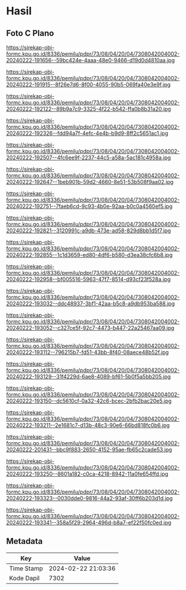 # Hasil

## Foto C Plano

https://sirekap-obj-formc.kpu.go.id/8336/pemilu/pdpr/73/08/04/20/04/7308042004002-20240222-191656--59bc424e-4aaa-48e0-9466-d19d0d4810aa.jpg

https://sirekap-obj-formc.kpu.go.id/8336/pemilu/pdpr/73/08/04/20/04/7308042004002-20240222-191915--8f26e7d6-8f00-4055-90b5-069fa40e3e9f.jpg

https://sirekap-obj-formc.kpu.go.id/8336/pemilu/pdpr/73/08/04/20/04/7308042004002-20240222-192122--89b9a7c9-3325-4f22-b542-ffa0b8b31a20.jpg

https://sirekap-obj-formc.kpu.go.id/8336/pemilu/pdpr/73/08/04/20/04/7308042004002-20240222-192326--fdd94a7f-4efc-4e4b-b9d9-8ff2c5651ac1.jpg

https://sirekap-obj-formc.kpu.go.id/8336/pemilu/pdpr/73/08/04/20/04/7308042004002-20240222-192507--4fc6ee9f-2237-44c5-a58a-5ac181c4958a.jpg

https://sirekap-obj-formc.kpu.go.id/8336/pemilu/pdpr/73/08/04/20/04/7308042004002-20240222-192647--1beb901b-59d2-4660-8e51-53b508f9aa02.jpg

https://sirekap-obj-formc.kpu.go.id/8336/pemilu/pdpr/73/08/04/20/04/7308042004002-20240222-192751--7faeb6cd-9c93-4b0e-92aa-b0c0a4560ef5.jpg

https://sirekap-obj-formc.kpu.go.id/8336/pemilu/pdpr/73/08/04/20/04/7308042004002-20240222-192821--3120991c-a9db-473e-ad58-829d8bb1d5f7.jpg

https://sirekap-obj-formc.kpu.go.id/8336/pemilu/pdpr/73/08/04/20/04/7308042004002-20240222-192855--1c1d3659-ed80-4df6-b580-d3ea38cfc6b8.jpg

https://sirekap-obj-formc.kpu.go.id/8336/pemilu/pdpr/73/08/04/20/04/7308042004002-20240222-192958--bf005516-5963-47f7-8514-d93cf23f528a.jpg

https://sirekap-obj-formc.kpu.go.id/8336/pemilu/pdpr/73/08/04/20/04/7308042004002-20240222-193032--ddc48937-3bf1-42aa-b5c8-a9db953ba588.jpg

https://sirekap-obj-formc.kpu.go.id/8336/pemilu/pdpr/73/08/04/20/04/7308042004002-20240222-193052--c327ce5f-92c7-4473-b447-22a25467aa09.jpg

https://sirekap-obj-formc.kpu.go.id/8336/pemilu/pdpr/73/08/04/20/04/7308042004002-20240222-193112--796215b7-fd51-43bb-8f40-08aece48b52f.jpg

https://sirekap-obj-formc.kpu.go.id/8336/pemilu/pdpr/73/08/04/20/04/7308042004002-20240222-193129--31f4229d-6ae8-4089-bf61-5b0f5a5bb205.jpg

https://sirekap-obj-formc.kpu.go.id/8336/pemilu/pdpr/73/08/04/20/04/7308042004002-20240222-193150--dc5610cf-0a32-42c6-bcec-2bfb2bac20e5.jpg

https://sirekap-obj-formc.kpu.go.id/8336/pemilu/pdpr/73/08/04/20/04/7308042004002-20240222-193211--2e1681c7-d13b-48c3-90e6-66bd818fc0b6.jpg

https://sirekap-obj-formc.kpu.go.id/8336/pemilu/pdpr/73/08/04/20/04/7308042004002-20240222-201431--bbc9f883-2650-4152-95ae-fb65c2cade53.jpg

https://sirekap-obj-formc.kpu.go.id/8336/pemilu/pdpr/73/08/04/20/04/7308042004002-20240222-193250--8601a182-c0ca-4218-8942-11a0fe654ffd.jpg

https://sirekap-obj-formc.kpu.go.id/8336/pemilu/pdpr/73/08/04/20/04/7308042004002-20240222-193323--0030dde0-9816-44a2-93af-30ff6b203d1d.jpg

https://sirekap-obj-formc.kpu.go.id/8336/pemilu/pdpr/73/08/04/20/04/7308042004002-20240222-193341--358a5f29-2964-496d-b8a7-ef22f50fc0ed.jpg


## Metadata

| Key        | Value               |
| ---------- | ------------------- |
| Time Stamp | 2024-02-22 21:03:36 |
| Kode Dapil | 7302                |



